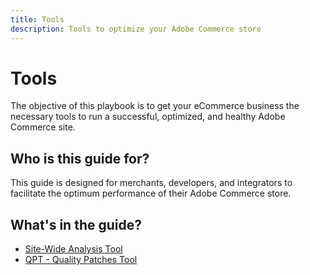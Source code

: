 ```yaml
---
title: Tools 
description: Tools to optimize your Adobe Commerce store
---
```

# Tools

The objective of this playbook is to get your eCommerce business the necessary tools to run a successful, optimized, and healthy Adobe Commerce site.

## Who is this guide for?

This guide is designed for merchants, developers, and integrators to facilitate the optimum performance of their Adobe Commerce store.

## What's in the guide?

*  [Site-Wide Analysis Tool](../tools/site-wide-analysis-tool/intro.md)
*  [QPT - Quality Patches Tool](https://devdocs.magento.com/quality-patches/tool.html)
